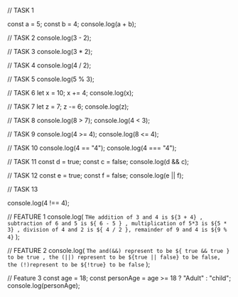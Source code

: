 // TASK 1

const a = 5;
const b = 4;
console.log(a + b);

// TASK 2
console.log(3 - 2);

// TASK 3
console.log(3 \* 2);

// TASK 4
console.log(4 / 2);

// TASK 5
console.log(5 % 3);

// TASK 6
let x = 10;
x += 4;
console.log(x);

// TASK 7
let z = 7;
z -= 6;
console.log(z);

// TASK 8
console.log(8 > 7);
console.log(4 < 3);

// TASK 9
console.log(4 >= 4);
console.log(8 <= 4);

// TASK 10
console.log(4 == "4");
console.log(4 === "4");

// TASK 11
const d = true;
const c = false;
console.log(d && c);

// TASK 12
const e = true;
const f = false;
console.log(e || f);

// TASK 13

console.log(4 !== 4);

// FEATURE 1
console.log(
`THe addition of 3 and 4 is ${3 + 4} , subtraction of 6 and 5 is ${
    6 - 5
  } , multiplication of 5*3 is ${5 * 3} , division of 4 and 2 is ${
    4 / 2
  }, remainder of 9 and 4 is ${9 % 4}`
);

// FEATURE 2
console.log(
`The and(&&) represent to be ${
    true && true
  } to be true , the (||) represent to be ${true || false}
to be false, the (!)represent to be ${!true} to be false`
);

// Feature 3
const age = 18;
const personAge = age >= 18 ? "Adult" : "child";
console.log(personAge);

